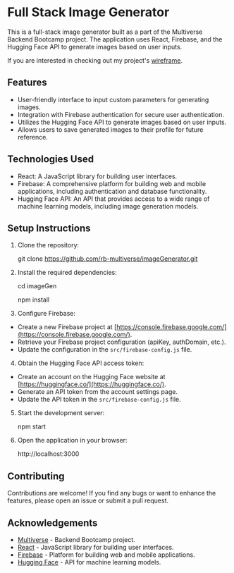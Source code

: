 # Full Stack Image Generator

This is a full-stack image generator built as a part of the Multiverse Backend Bootcamp project. The application uses React, Firebase, and the Hugging Face API to generate images based on user inputs.

If you are interested in checking out my project's [wireframe](https://lucid.app/lucidchart/a7f09272-aef5-421e-8517-9cda595596a3/edit?viewport_loc=-1749%2C-950%2C3999%2C2345%2C0_0&invitationId=inv_3d61d8e8-d7c1-4e08-8ba3-a1b1897e5fcb).

## Features

- User-friendly interface to input custom parameters for generating images.
- Integration with Firebase authentication for secure user authentication.
- Utilizes the Hugging Face API to generate images based on user inputs.
- Allows users to save generated images to their profile for future reference.

## Technologies Used

- React: A JavaScript library for building user interfaces.
- Firebase: A comprehensive platform for building web and mobile applications, including authentication and database functionality.
- Hugging Face API: An API that provides access to a wide range of machine learning models, including image generation models.

## Setup Instructions

1. Clone the repository:

    git clone <https://github.com/rb-multiverse/imageGenerator.git>

2. Install the required dependencies:

    cd imageGen
    
    npm install

4. Configure Firebase:

- Create a new Firebase project at [https://console.firebase.google.com/](https://console.firebase.google.com/).
- Retrieve your Firebase project configuration (apiKey, authDomain, etc.).
- Update the configuration in the `src/firebase-config.js` file.

4. Obtain the Hugging Face API access token:

- Create an account on the Hugging Face website at [https://huggingface.co/](https://huggingface.co/).
- Generate an API token from the account settings page.
- Update the API token in the `src/firebase-config.js` file.

5. Start the development server:

    npm start

6. Open the application in your browser:

    http://localhost:3000

## Contributing

Contributions are welcome! If you find any bugs or want to enhance the features, please open an issue or submit a pull request.

## Acknowledgements

- [Multiverse](https://www.multiverse.io/) - Backend Bootcamp project.
- [React](https://reactjs.org/) - JavaScript library for building user interfaces.
- [Firebase](https://firebase.google.com/) - Platform for building web and mobile applications.
- [Hugging Face](https://huggingface.co/) - API for machine learning models.

